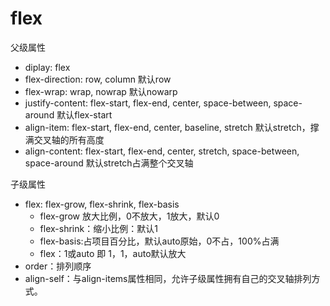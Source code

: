 # flex

父级属性

- diplay: flex
- flex-direction: row, column 默认row
- flex-wrap: wrap, nowrap 默认nowarp
- justify-content: flex-start, flex-end, center, space-between, space-around 默认flex-start
- align-item: flex-start, flex-end, center, baseline, stretch 默认stretch，撑满交叉轴的所有高度
- align-content: flex-start, flex-end, center, stretch, space-between, space-around 默认stretch占满整个交叉轴

子级属性

- flex: flex-grow, flex-shrink, flex-basis
  - flex-grow 放大比例，0不放大，1放大，默认0
  - flex-shrink：缩小比例：默认1
  - flex-basis:占项目百分比，默认auto原始，0不占，100%占满
  - flex：1或auto 即 1，1，auto默认放大
- order：排列顺序
- align-self：与align-items属性相同，允许子级属性拥有自己的交叉轴排列方式。